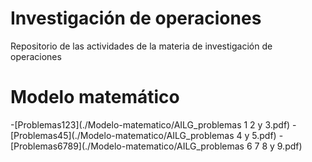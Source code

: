 # Investigación de operaciones
Repositorio de las actividades de la materia de investigación de operaciones
# Modelo matemático
-[Problemas123](./Modelo-matematico/AILG_problemas 1 2 y 3.pdf)
-[Problemas45](./Modelo-matematico/AILG_problemas 4 y 5.pdf)
-[Problemas6789](./Modelo-matematico/AILG_problemas 6 7 8 y 9.pdf)